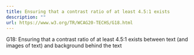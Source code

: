 ```yaml
---
title: Ensuring that a contrast ratio of at least 4.5:1 exists
description: ""
url: https://www.w3.org/TR/WCAG20-TECHS/G18.html
---
```

G18: Ensuring that a contrast ratio of at least 4.5:1 exists between text (and images of text) and background behind the text
